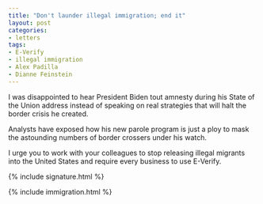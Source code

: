 ```yaml
---
title: "Don't launder illegal immigration; end it"
layout: post
categories:
- letters
tags:
- E-Verify
- illegal immigration
- Alex Padilla
- Dianne Feinstein
---
```


I was disappointed to hear President Biden tout amnesty during his State of the Union address instead of speaking on real strategies that will halt the border crisis he created.

Analysts have exposed how his new parole program is just a ploy to mask the astounding numbers of border crossers under his watch.

I urge you to work with your colleagues to stop releasing illegal migrants into the United States and require every business to use E-Verify.

{% include signature.html %}

{% include immigration.html %}
